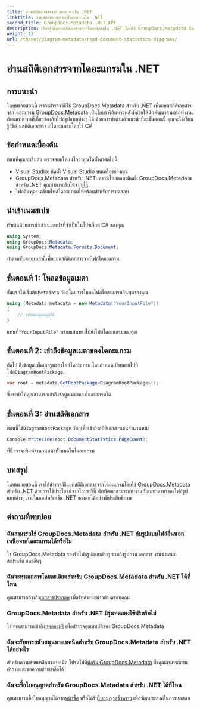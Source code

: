 ```yaml
---
title: อ่านสถิติเอกสารจากไดอะแกรมใน .NET
linktitle: อ่านสถิติเอกสารจากไดอะแกรมใน .NET
second_title: GroupDocs.Metadata .NET API
description: เรียนรู้วิธีแยกสถิติเอกสารจากไดอะแกรมใน .NET โดยใช้ GroupDocs.Metadata ซึ่งเป็นไลบรารีการจัดการข้อมูลเมตาที่มีประสิทธิภาพ
weight: 12
url: /th/net/diagram-metadata/read-document-statistics-diagrams/
---
```


# อ่านสถิติเอกสารจากไดอะแกรมใน .NET

## การแนะนำ
ในบทช่วยสอนนี้ เราจะสำรวจวิธีใช้ GroupDocs.Metadata สำหรับ .NET เพื่อแยกสถิติเอกสารจากไดอะแกรม GroupDocs.Metadata เป็นไลบรารีอันทรงพลังที่ช่วยให้นักพัฒนาสามารถทำงานกับเมทาดาทาที่เกี่ยวข้องกับไฟล์รูปแบบต่างๆ ได้ ด้วยการทำตามคำแนะนำทีละขั้นตอนนี้ คุณจะได้เรียนรู้วิธีอ่านสถิติเอกสารจากไดอะแกรมโดยใช้ C#
## ข้อกำหนดเบื้องต้น
ก่อนที่คุณจะเริ่มต้น ตรวจสอบให้แน่ใจว่าคุณได้ตั้งค่าต่อไปนี้:
- Visual Studio: ติดตั้ง Visual Studio บนเครื่องของคุณ
-  GroupDocs.Metadata สำหรับ .NET: ดาวน์โหลดและติดตั้ง GroupDocs.Metadata สำหรับ .NET คุณสามารถรับได้จาก[ที่นี่](https://releases.groupdocs.com/metadata/net/).
- ไฟล์อินพุต: เตรียมไฟล์ไดอะแกรมให้พร้อมสำหรับการทดสอบ

## นำเข้าเนมสเปซ
เริ่มต้นด้วยการนำเข้าเนมสเปซที่จำเป็นในโปรเจ็กต์ C# ของคุณ
```csharp
using System;
using GroupDocs.Metadata;
using GroupDocs.Metadata.Formats.Document;
```

ทำตามขั้นตอนเหล่านี้เพื่อแยกสถิติเอกสารจากไฟล์ไดอะแกรม:
## ขั้นตอนที่ 1: โหลดข้อมูลเมตา
 ขั้นแรกให้เริ่มต้น`Metadata` วัตถุโดยการโหลดไฟล์ไดอะแกรมอินพุตของคุณ
```csharp
using (Metadata metadata = new Metadata("YourInputFile"))
{
    // รหัสของคุณอยู่ที่นี่
}
```
 แทนที่`"YourInputFile"` พร้อมเส้นทางไปยังไฟล์ไดอะแกรมของคุณ
## ขั้นตอนที่ 2: เข้าถึงข้อมูลเมตาของไดอะแกรม
 ถัดไป ดึงข้อมูลแพ็คเกจรูทของไฟล์ไดอะแกรม โดยกำหนดเป้าหมายไปที่ไฟล์`DiagramRootPackage`.
```csharp
var root = metadata.GetRootPackage<DiagramRootPackage>();
```
ซึ่งจะทำให้คุณสามารถเข้าถึงข้อมูลเมตาของไดอะแกรมได้
## ขั้นตอนที่ 3: อ่านสถิติเอกสาร
 ตอนนี้ใช้`DiagramRootPackage` วัตถุเพื่อเข้าถึงสถิติเอกสารเช่นจำนวนหน้า
```csharp
Console.WriteLine(root.DocumentStatistics.PageCount);
```
ที่นี่ เราจะพิมพ์จำนวนหน้าทั้งหมดในไดอะแกรม

## บทสรุป
ในบทช่วยสอนนี้ เราได้สำรวจวิธีแยกสถิติเอกสารจากไดอะแกรมโดยใช้ GroupDocs.Metadata สำหรับ .NET ด้วยการใช้ประโยชน์จากไลบรารีนี้ นักพัฒนาสามารถทำงานกับเมทาดาทาของไฟล์รูปแบบต่างๆ ภายในแอปพลิเคชัน .NET ของตนได้อย่างมีประสิทธิภาพ

## คำถามที่พบบ่อย
### ฉันสามารถใช้ GroupDocs.Metadata สำหรับ .NET กับรูปแบบไฟล์อื่นนอกเหนือจากไดอะแกรมได้หรือไม่
ใช่ GroupDocs.Metadata รองรับไฟล์รูปแบบต่างๆ รวมถึงรูปภาพ เอกสาร งานนำเสนอ สเปรดชีต และอื่นๆ
### ฉันจะหาเอกสารโดยละเอียดสำหรับ GroupDocs.Metadata สำหรับ .NET ได้ที่ไหน
 คุณสามารถอ้างถึง[เอกสารประกอบ](https://tutorials.groupdocs.com/metadata/net/) เพื่อรับคำแนะนำอย่างครอบคลุม
### GroupDocs.Metadata สำหรับ .NET มีรุ่นทดลองใช้ฟรีหรือไม่
 ใช่ คุณสามารถเข้าถึง[ทดลองฟรี](https://releases.groupdocs.com/) เพื่อสำรวจคุณสมบัติของ GroupDocs.Metadata
### ฉันจะรับการสนับสนุนทางเทคนิคสำหรับ GroupDocs.Metadata สำหรับ .NET ได้อย่างไร
 สำหรับความช่วยเหลือทางเทคนิค โปรดไปที่[ฟอรัม GroupDocs.Metadata](https://forum.groupdocs.com/c/metadata/14) ซึ่งคุณสามารถถามคำถามและขอความช่วยเหลือได้
### ฉันจะซื้อใบอนุญาตสำหรับ GroupDocs.Metadata สำหรับ .NET ได้ที่ไหน
 คุณสามารถซื้อใบอนุญาตได้จาก[หน้าซื้อ](https://purchase.groupdocs.com/buy) หรือได้รับ[ใบอนุญาตชั่วคราว](https://purchase.groupdocs.com/temporary-license/) เพื่อวัตถุประสงค์ในการทดสอบ